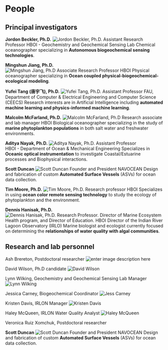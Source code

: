 # People
## Principal investigators
**Jordon Beckler, Ph.D.**
![Jordon Beckler, Ph.D.](https://www.fau.edu/hboi/images/Becklerheadshot.jpg)
Assistant Research Professor
HBOI -  Geochemistry and Geochemical Sensing Lab
Chemical oceanographer specializing in **Autonomous biogeochemical sensing technologies**.

**Mingshun Jiang, Ph.D.**  
![Mingshun Jiang, Ph.D](https://www.fau.edu/hboi/images/Mingshun.Jiang.jpg)
Associate Research Professor 
HBOI
Physical oceanographer specializing in **Ocean coupled physical-biogeochemical-ecological modeling**.

**Yufei Tang (唐宇飞), Ph.D.**
![Yufei Tang, Ph.D.](http://www.eng.fau.edu/engineering/directory/faculty/tang/images/tang.jpg)
Assistant Professor
FAU, Department of Computer & Electrical Engineering and Computer Science (CEECS)
Research interests are in Artificial Intelligence including **automated machine learning and physics-informed machine learning**.

**Malcolm McFarland, Ph.D.**
![Malcolm McFarland, Ph.D](http://www.fau.edu/research/in-the-lab/Dr-MMcFarland-headshot.jpg)
Research associate and lab manager
HBOI
Biological oceanographer specializing in the study of **marine phytoplankton populations** in both salt water and freshwater environments.

**Aditya Nayak, Ph.D.** 
![Aditya Nayak, Ph.D.](https://www.fau.edu/hboi/images/aditya.jpg)
Assistant Professor  
HBOI - Department of Ocean & Mechanical Engineering
Specializes in **Oceanic optical instrumentation** to investigate Coastal/Estuarine processes and Biophysical interactions.

**Scott Duncan**
![Scott Duncan](https://media-exp1.licdn.com/dms/image/C5603AQEW-SJkeKA8Qg/profile-displayphoto-shrink_200_200/0?e=1611792000&v=beta&t=4agp8AWl8JnbEprInzZQTb1qes-t7XrXPfnhOZX6Vaw)
Founder and President
NAVOCEAN
Design and fabrication of custom **Automated Surface Vessels** (ASVs) for ocean data collection.

**Tim Moore, Ph.D.**
![Tim Moore, Ph.D.](https://www.fau.edu/hboi/flcchh/the-team/images/team-Tim-Moore.jpg)
Research professor
HBOI
Specializes in using **ocean color remote sensing technology** to study the ecology of phytoplankton and the environment.


**Dennis Hanisak, Ph.D.**  
![Dennis Hanisak, Ph.D.](https://www.fau.edu/hboi/images/Hanisak-pic.jpg)
Research Professor. Director of Marine Ecosystem Health program, and Director of Education.
HBOI
Director of the Indian River Lagoon Observatory (IRLO)
Marine biologist and ecologist currently focused on determining the **relationships of water quality with algal communities**.

## Research and lab personnel
Ash Brereton, Postdoctoral researcher
![enter image description here](https://www.fau.edu/hboi/images/ashley-brereton.jpg)

David Wilson, Ph.D candidate
![David Wilson](http://faculty.eng.fau.edu/tangy/files/2018/07/David.png)

Lynn Wilking, Geochemistry and Geochemical Sensing Lab Manager
![Lynn Wilking](https://www.fau.edu/hboi/images/LynnWilking.jpeg)

Jessica Carney, Biogeochemical Coordinator
![Jess Carney](https://web.uri.edu/gso/files/carney-500px.jpg)

Kristen Davis,  IRLON Manager
![Kristen Davis](https://fau.edu/hboi/irlo/images/people/DavisKristen.jpg)

Haley McQueen, IRLON Water Quality Analyst
![Haley McQueen](https://media-exp1.licdn.com/dms/image/C5603AQGovPogLNgAtQ/profile-displayphoto-shrink_200_200/0/1516989771614?e=1615420800&v=beta&t=4ADJkH0RNeCbpc03F7lmL_7WjMfM87bUIPF6rPUTNVk)

Veronica Ruiz Xomchuk, Postdoctoral researcher

**Scott Duncan**
![Scott Duncan](https://media-exp1.licdn.com/dms/image/C5603AQEW-SJkeKA8Qg/profile-displayphoto-shrink_200_200/0?e=1611792000&v=beta&t=4agp8AWl8JnbEprInzZQTb1qes-t7XrXPfnhOZX6Vaw)
Founder and President
NAVOCEAN
Design and fabrication of custom **Automated Surface Vessels** (ASVs) for ocean data collection.

<!--stackedit_data:
eyJoaXN0b3J5IjpbLTEyNjg3MzI2NTMsMTAyMTgwNjIwMiwxMz
g5NTIyNzg2LC02NDgzOTg3NjgsLTc4ODM3NDE2N119
-->